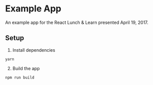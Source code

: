 # Example App

An example app for the React Lunch & Learn presented April 19, 2017.

## Setup

1) Install dependencies

```
yarn
```

2) Build the app


```
npm run build
```
